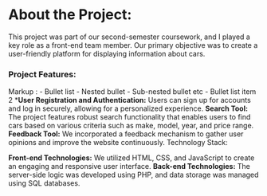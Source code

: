 # About the Project:


This project was part of our second-semester coursework, and I played a key role as a front-end team member. Our primary objective was to create a user-friendly platform for displaying information about cars.

### Project Features:


 Markup : - Bullet list
              - Nested bullet
                  - Sub-nested bullet etc
          - Bullet list item 2 
*<strong>User Registration and Authentication:</strong> Users can sign up for accounts and log in securely, allowing for a personalized experience.
<strong>Search Tool:</strong> The project features robust search functionality that enables users to find cars based on various criteria such as make, model, year, and price range.
<strong>Feedback Tool:</strong> We incorporated a feedback mechanism to gather user opinions and improve the website continuously.
Technology Stack:

<strong>Front-end Technologies:</strong> We utilized HTML, CSS, and JavaScript to create an engaging and responsive user interface.
<strong>Back-end Technologies:</strong> The server-side logic was developed using PHP, and data storage was managed using SQL databases.
